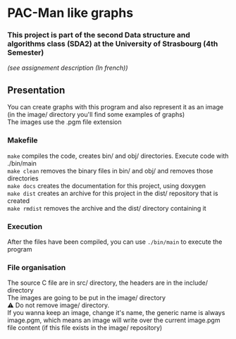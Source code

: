 # PAC-Man like graphs  
### This project is part of the second Data structure and algorithms class (SDA2) at the University of Strasbourg   (4th Semester)
*(see assignement description (In french))*  

## Presentation  
You can create graphs with this program and also represent it as an image (in the image/ directory you'll find some examples of graphs)  
The images use the .pgm file extension

### Makefile  
`make` compiles the code, creates bin/ and obj/ directories. Execute code with ./bin/main  
`make clean` removes the binary files in bin/ and obj/ and removes those directories  
`make docs` creates the documentation for this project, using doxygen  
`make dist` creates an archive for this project in the dist/ repository that is created  
`make rmdist` removes the archive and the dist/ directory containing it  


### Execution  
After the files have been compiled, you can use `./bin/main` to execute the program  


### File organisation  
The source C file are in src/ directory, the headers are in the include/ directory  
The images are going to be put in the image/ directory  
:warning: Do not remove image/ directory.  
If you wanna keep an image, change it's name, the generic name is always image.pgm, which means an image will write over the current image.pgm file content (if this file exists in the image/ repository)  

